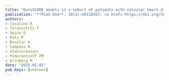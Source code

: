 ```yaml
---
title: "EuroSCORE models in a cohort of patients with valvular heart disease and a high prevalence of rheumatic fever submitted to surgical procedures"
publication: "**PLoS One**. 10(2):e0118357. <a href='https://doi.org/10.1371/journal.pone.0118357' target='_blank' rel='noopener noreferrer'>10.1371/journal.pone.0118357</a>"
authors:
- Casalino R
- Tarasoutchi F
- Spina G
- Katz M
- Bacelar A
- Sampaio R
- otavioranzani
- Pomerantzeff PM
- Grinberg M
date: "2015-01-01"
pub_keys: [unknown]
---
```

